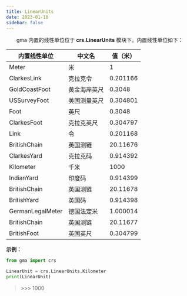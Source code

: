 ```yaml
---
title: LinearUnits
date: 2023-01-10
sidebar: false
---
```


&emsp;　gma 内置的线性单位位于 **crs.LinearUnits** 模块下。内置线性单位如下：

| 内置线性单位     | 中文名       | 值（米） |
| ---------------- | ------------ | -------- |
| Meter            | 米           | 1        |
| ClarkesLink      | 克拉克令     | 0.201166 |
| GoldCoastFoot    | 黄金海岸英尺 | 0.3048   |
| USSurveyFoot     | 美国测量英尺 | 0.304801 |
| Foot             | 英尺         | 0.3048   |
| ClarkesFoot      | 克拉克英尺   | 0.304797 |
| Link             | 令           | 0.201168 |
| BritishChain     | 英国测链     | 20.11676 |
| ClarkesYard      | 克拉克码     | 0.914392 |
| Kilometer        | 千米         | 1000     |
| IndianYard       | 印度码       | 0.914399 |
| BritishChain     | 英国测链     | 20.11678 |
| BritishYard      | 英国码       | 0.914398 |
| GermanLegalMeter | 德国法定米   | 1.000014 |
| BritishChain     | 英国测链     | 20.11677 |
| BritishFoot      | 英国英尺     | 0.304799 |

**示例：**

```python
from gma import crs

LinearUnit = crs.LinearUnits.Kilometer
print(LinearUnit)
```

> \>>> 1000
